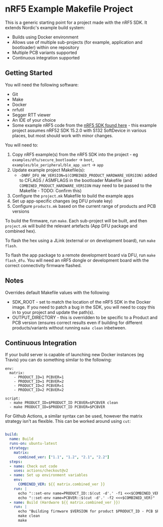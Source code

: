 # nRF5 Example Makefile Project

This is a generic starting point for a project made with the nRF5 SDK. It extends Nordic's example build system:

* Builds using Docker environment
* Allows use of multiple sub-projects (for example, application and bootloader) within one repository
* Multiple PCB variants supported
* Continuous integration supported

## Getting Started

You will need the following software:

* Git
* Make
* Docker
* nrfutil
* Segger RTT viewer
* An IDE of your choice
* Some example nRF5 code from the [nRF5 SDK found here](https://developer.nordicsemi.com/nRF5_SDK/nRF5_SDK_v15.x.x/nRF5_SDK_15.2.0_9412b96.zip) - this example project assumes nRF52 SDK 15.2.0 with S132 SoftDevice in various places, but most should work with minor changes.

You will need to:

1. Copy nRF5 example(s) from the nRF5 SDK into the project - eg `examples/dfu/secure_bootloader` -> `boot`, `examples/ble_peripheral/ble_app_uart` -> `app`
2. Update example project Makefile(s):
	- `-DNRF_DFU_HW_VERSION=$(COMBINED_PRODUCT_HARDWARE_VERSION)` added to CFLAGS / ASMFLAGS in the bootloader Makefile (and `COMBINED_PRODUCT_HARDWARE_VERSION` may need to be passed to the Makefile - TODO: Confirm this)
3. Configure the `project.mk` Makefile to build the example apps
4. Set up app-specific changes (eg DFU private key)
5. Configure `products.mk` based on the current range of products and PCB versions

To build the firmware, run `make`. Each sub-project will be built, and then `project.mk` will build the relevant artefacts (App DFU package and combined hex). 

To flash the hex using a JLink (external or on development board), run `make flash`.

To flash the app package to a remote development board via DFU, run `make flash_dfu`. You will need an nRF5 dongle or development board with the correct connectivity firmware flashed.

## Notes

Overrides default Makefile values with the following:
* SDK_ROOT - set to match the location of the nRF5 SDK in the Docker image. If you need to patch a bug in the SDK, you will need to copy this in to your project and update the path(s).
* OUTPUT_DIRECTORY - this is overridden to be specific to a Product and PCB version (ensures correct results even if building for different products/variants without running `make clean` inbetween.

## Continuous Integration

If your build server is capable of launching new Docker instances (eg Travis) you can do something similar to the following:

```
env:
  matrix:
    - PRODUCT_ID=1 PCBVER=1
    - PRODUCT_ID=1 PCBVER=2
    - PRODUCT_ID=2 PCBVER=1
    - PRODUCT_ID=2 PCBVER=2

script: 
  - make PRODUCT_ID=$PRODUCT_ID PCBVER=$PCBVER clean
  - make PRODUCT_ID=$PRODUCT_ID PCBVER=$PCBVER
```

For Github Actions, a similar syntax can be used, however the matrix strategy isn't as flexible. This can be worked around using `cut`:

``` build.yml

build:
  name: Build
  runs-on: ubuntu-latest
  strategy:
    matrix:
      combined_ver: ["1.1", "1.2", "2.1", "2.2"]
  steps:
  - name: Check out code
    uses: actions/checkout@v2     
  - name: Set up environment variables
    env:
      COMBINED_VER: ${{ matrix.combined_ver }}
    run: |
      echo "::set-env name=PRODUCT_ID::$(cut -d'.' -f1 <<<$COMBINED_VER)"
      echo "::set-env name=PCBVER::$(cut -d'.' -f2 <<<$COMBINED_VER)"
  - name: Build (Hardware ${{ matrix.combined_ver }})
    run: |
      echo "Building firmware $VERSION for product $PRODUCT_ID - PCB $PCBVER"
      make clean
      make
```
